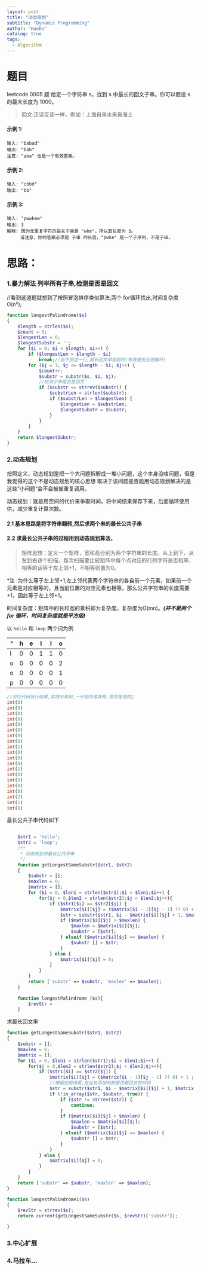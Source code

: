```yaml
---
layout: post
title: "动态规划"
subtitle: "Dynamic Programming"
author: "HaoDu"
catalog: true
tags:
  - Algorithm
---
```

# 题目
leetcode 0005 题
给定一个字符串 s，找到 s 中最长的回文子串。你可以假设 s 的最大长度为 1000。
> 回文:正读反读一样，例如：上海自来水来自海上

#### 示例 1:

```
输入: "babad"
输出: "bab"
注意: "aba" 也是一个有效答案。
```
#### 示例 2:

```
输入: "cbbd"
输出: "bb"
```
#### 示例 3:

```
输入: "pwwkew"
输出: 3
解释: 因为无重复字符的最长子串是 "wke"，所以其长度为 3。
     请注意，你的答案必须是 子串 的长度，"pwke" 是一个子序列，不是子串。
```

# 思路：
### 1.暴力解法 列举所有子串,检测是否是回文
          
//看到这道题就想到了按照冒泡排序类似算法,两个 for循环找出,时间复杂度 O(n²);

```php
function longestPalindrome($s)
{
    $length = strlen($s);
    $count = 0;
    $longestLen = 0;
    $longestSubstr = '';
    for ($i = 0; $i < $length; $i++) {
        if ($longestLen > $length - $i)
            break;//若不加这一行,超长回文串会超时(有效避免无效循环)
        for ($j = 1; $j <= $length - $i; $j++) {
            $count++;
            $substr = substr($s, $i, $j);
            //检测子串是否是回文
            if ($substr == strrev($substr)) {
                $substrLen = strlen($substr);
                if ($substrLen > $longestLen) {
                    $longestLen = $substrLen;
                    $longestSubstr = $substr;
                }
            }
        }
    }
    return $longestSubstr;
}
```
### 2.动态规划
按照定义，动态规划是把一个大问题拆解成一堆小问题，这个本身没啥问题，但是我觉得的这个不是动态规划的核心思想 取决于该问题是否能用动态规划解决的是这些”小问题“会不会被被重复调用。

动态规划：就是用空间的代价来争取时间，将中间结果保存下来，后面循环使用供，减少重复计算次数。

#### 2.1 基本思路是将字符串翻转,然后求两个串的最长公共子串
#### 2.2 求最长公共子串的过程用到动态规划算法，
>矩阵思想：定义一个矩阵，宽和高分别为两个字符串的长度。从上到下、从左到右逐个扫描，每次扫描要比较矩阵中每个点对应的行列字符是否相等， 相等的话等于左上邻+1，不相等则置为0。

*注 :为什么等于左上邻+1,左上邻代表两个字符串的各自前一个元素，如果前一个元素是对应相等的，且当前位置的对应元素也相等，那么公共字符串的长度需要+1，因此等于左上邻+1。
                            
时间复杂度：矩阵中的长和宽的乘积即为复杂度。复杂度为O(mn)。***(并不是两个 for 循环，时间复杂度就是平方级)***

以 `hello` 和 `loop` 两个词为例

^|h|e|l|l|o
---|---|---|---|---|---
l|0|0|1|1|0
o|0|0|0|0|2
o|0|0|0|0|1
p|0|0|0|0|0
```php
//对应代码执行结果,实践出真知,一开始先写表格,写的是错的👿
int(0)
int(0)
int(0)
int(0)
int(0)
int(0)
int(0)
int(0)
int(1)
int(0)
int(0)
int(0)
int(1)
int(0)
int(0)
int(0)
int(0)
int(2)
int(1)
int(0)
```

最长公共子串代码如下
```php
    
    $str1 = 'hello';
    $str2 = 'loop';
    /**
     * 动态规划求最长公共子串
     */
    function getLongestSameSubstr($str1, $str2)
    {
        $substr = [];
        $maxlen = 0;
        $matrix = [];
        for ($i = 0, $len1 = strlen($str1);$i < $len1;$i++) {
            for($j = 0,$len2 = strlen($str2);$j < $len2;$j++){
                if ($str1[$i] == $str2[$j]) {
                    $matrix[$i][$j] = ($matrix[$i - 1][$j - 1] ?? 0) + 1 ;
                    $str = substr($str1, $i - $matrix[$i][$j] + 1, $matrix[$i][$j]);
                    if ($matrix[$i][$j] > $maxlen) {
                        $maxlen = $matrix[$i][$j];
                        $substr = [$str];
                    } elseif ($matrix[$i][$j] == $maxlen) {
                        $substr [] = $str;
                    }
                } else {
                    $matrix[$i][$j] = 0;
                }
            }
        }
        return ['substr' => $substr, 'maxlen' => $maxlen];
    }
    
    function longestPalindrome ($s){
        $revStr =  
    }

```

求最长回文串
```php
function getLongestSameSubstr($str1, $str2)
{
    $substr = [];
    $maxlen = 0;
    $matrix = [];
    for ($i = 0, $len1 = strlen($str1);$i < $len1;$i++) {
        for($j = 0,$len2 = strlen($str2);$j < $len2;$j++){
            if ($str1[$i] == $str2[$j]) {
                $matrix[$i][$j] = ($matrix[$i - 1][$j - 1] ?? 0) + 1 ;
                //根据应用场景,在此处添加判断是否是回文的代码
                $str = substr($str1, $i - $matrix[$i][$j] + 1, $matrix[$i][$j]);
                if (!in_array($str, $substr, true)) {
                    if ($str != strrev($str)) {
                        continue;
                    }
                    if ($matrix[$i][$j] > $maxlen) {
                        $maxlen = $matrix[$i][$j];
                        $substr = [$str];
                    } elseif ($matrix[$i][$j] == $maxlen) {
                        $substr [] = $str;
                    }
                }
            } else {
                $matrix[$i][$j] = 0;
            }
        }
    }
    return ['substr' => $substr, 'maxlen' => $maxlen];
}

function longestPalindrome1($s)
{
    $revStr = strrev($s);
    return current(getLongestSameSubstr($s, $revStr)['substr']);

}

```


### 3.中心扩展

### 4.马拉车...
